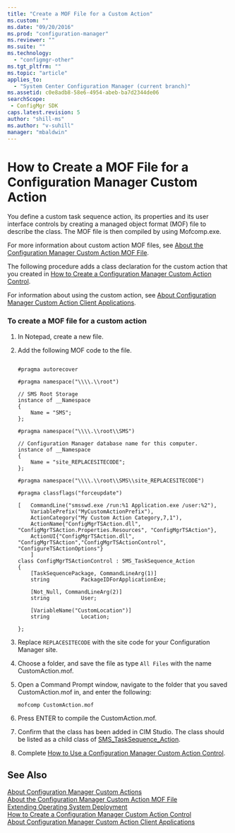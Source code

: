 ```yaml
---
title: "Create a MOF File for a Custom Action"
ms.custom: ""
ms.date: "09/20/2016"
ms.prod: "configuration-manager"
ms.reviewer: ""
ms.suite: ""
ms.technology:
  - "configmgr-other"
ms.tgt_pltfrm: ""
ms.topic: "article"
applies_to:
  - "System Center Configuration Manager (current branch)"
ms.assetid: c0e8adb8-58e6-4954-abeb-ba7d2344de06searchScope: - ConfigMgr SDK
caps.latest.revision: 5
author: "shill-ms"
ms.author: "v-suhill"
manager: "mbaldwin"
---
```

# How to Create a MOF File for a Configuration Manager Custom Action
You define a custom task sequence action, its properties and its user interface controls by creating a managed object format (MOF) file to describe the class. The MOF file is then compiled by using Mofcomp.exe.  

 For more information about custom action MOF files, see [About the Configuration Manager Custom Action MOF File](../../develop/osd/about-configuration-manager-custom-action-mof-files.md).  

 The following procedure adds a class declaration for the custom action that you created in [How to Create a Configuration Manager Custom Action Control](../../develop/osd/how-to-create-a-configuration-manager-custom-action-control.md).  

 For information about using the custom action, see [About Configuration Manager Custom Action Client Applications](../../develop/osd/about-configuration-manager-custom-action-client-applications.md).  

### To create a MOF file for a custom action  

1.  In Notepad, create a new file.  

2.  Add the following MOF code to the file.  

    ```  

    #pragma autorecover  

    #pragma namespace("\\\\.\\root")  

    // SMS Root Storage  
    instance of __Namespace  
    {  
        Name = "SMS";  
    };  

    #pragma namespace("\\\\.\\root\\SMS")  

    // Configuration Manager database name for this computer.  
    instance of __Namespace  
    {  
        Name = "site_REPLACESITECODE";  
    };  

    #pragma namespace("\\\\.\\root\\SMS\\site_REPLACESITECODE")  

    #pragma classflags("forceupdate")  

    [   CommandLine("smsswd.exe /run:%1 Application.exe /user:%2"),  
        VariablePrefix("MyCustomActionPrefix"),  
        ActionCategory("My Custom Action Category,7,1"),  
        ActionName{"ConfigMgrTSAction.dll", "ConfigMgrTSAction.Properties.Resources", "ConfigMgrTSAction"},  
        ActionUI{"ConfigMgrTSAction.dll", "ConfigMgrTSAction","ConfigMgrTSActionControl",   
    "ConfigureTSActionOptions"}  
        ]  
    class ConfigMgrTSActionControl : SMS_TaskSequence_Action  
    {  
        [TaskSequencePackage, CommandLineArg(1)]  
        string          PackageIDForApplicationExe;  

        [Not_Null, CommandLineArg(2)]  
        string          User;  

        [VariableName("CustomLocation")]  
        string          Location;  

    };  
    ```  

3.  Replace `REPLACESITECODE` with the site code for your Configuration Manager site.  

4.  Choose a folder, and save the file as type `All Files` with the name CustomAction.mof.  

5.  Open a Command Prompt window, navigate to the folder that you saved CustomAction.mof in, and enter the following:  

    ```  
    mofcomp CustomAction.mof  
    ```  

6.  Press ENTER to compile the CustomAction.mof.  

7.  Confirm that the class has been added in CIM Studio. The class should be listed as a child class of [SMS_TaskSequence_Action](../../develop/reference/osd/sms_tasksequence_action-server-wmi-class.md).  

8.  Complete [How to Use a Configuration Manager Custom Action Control](../../develop/osd/how-to-use-a-configuration-manager-custom-action-control.md).  

## See Also  
 [About Configuration Manager Custom Actions](../../develop/osd/about-configuration-manager-custom-actions.md)   
 [About the Configuration Manager Custom Action MOF File](../../develop/osd/about-configuration-manager-custom-action-mof-files.md)   
 [Extending Operating System Deployment](../../develop/osd/extending-operating-system-deployment.md)   
 [How to Create a Configuration Manager Custom Action Control](../../develop/osd/how-to-create-a-configuration-manager-custom-action-control.md)   
 [About Configuration Manager Custom Action Client Applications](../../develop/osd/about-configuration-manager-custom-action-client-applications.md)
